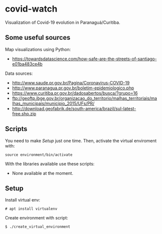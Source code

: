 # covid-watch
Visualization of Covid-19 evolution in Paranaguá/Curitiba.

## Some useful sources

Map visualizations using Python:

 * https://towardsdatascience.com/how-safe-are-the-streets-of-santiago-e01ba483ce4b

Data sources:

 * http://www.saude.pr.gov.br/Pagina/Coronavirus-COVID-19
 * http://www.paranagua.pr.gov.br/boletim-epidemiologico.php
 * https://www.curitiba.pr.gov.br/dadosabertos/busca/?grupo=16
 * ftp://geoftp.ibge.gov.br/organizacao_do_territorio/malhas_territoriais/malhas_municipais/municipio_2015/UFs/PR/
 * http://download.geofabrik.de/south-america/brazil/sul-latest-free.shp.zip

## Scripts
You need to make *Setup* just one time. Then, activate the virtual enviroment with:

    source environment/bin/activate

With the libraries available use these scripts:

 * None available at the moment.

## Setup
Install virtual env:

    # apt install virtualenv

Create environment with script:

    $ ./create_virtual_environment
